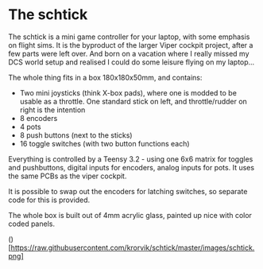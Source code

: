 # The schtick

The schtick is a mini game controller for your laptop, with some emphasis on flight sims. It is the byproduct of the larger Viper cockpit project, after a few parts were left over. And born on a vacation where I really missed my DCS world setup and realised I could do some leisure flying on my laptop...

The whole thing fits in a box 180x180x50mm, and contains:

* Two mini joysticks (think X-box pads), where one is modded to be usable as a throttle. One standard stick on left, and throttle/rudder on right is the intention
* 8 encoders
* 4 pots
* 8 push buttons (next to the sticks)
* 16 toggle switches (with two button functions each)

Everything is controlled by a Teensy 3.2 - using one 6x6 matrix for toggles and pushbuttons, digital inputs for encoders, analog inputs for pots.  It uses the same PCBs as the viper cockpit.

It is possible to swap out the encoders for latching switches, so separate code for this is provided.

The whole box is built out of 4mm acrylic glass, painted up nice with color coded panels.

()[https://raw.githubusercontent.com/krorvik/schtick/master/images/schtick.png]
